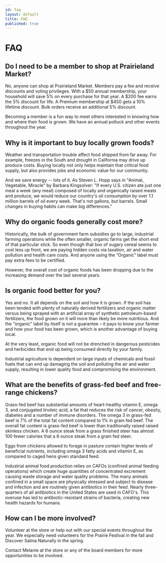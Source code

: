 ```yaml
---
id: faq
layout: default
title: FAQ
published: true
---
```


# FAQ

## Do I need to be a member to shop at Prairieland Market?
No, anyone can shop at Prairieland Market.  Members pay a fee and receive discounts and voting privileges.  With a $50 annual membership, your household will save 5% on every purchase for that year.  A $200 fee earns the 5% discount for life.    A Premium membership at $450 gets a 10% lifetime discount.  Bulk orders receive an additional 5% discount.

Becoming a member is a fun way to meet others interested in knowing how and where their food is grown.  We have an annual potluck and other events throughout the year.

## Why is it important to buy locally grown foods?
Weather and transportation trouble affect food shipped from far away.  For example, freezes in the South and drought in California may drive up produce costs.  Buying locally not only helps maintain that critical food supply, but also provides jobs and economic value for our community.

And we save energy -- lots of it.  As Steven L. Hopp says in "Animal, Vegetable, Miracle" by Barbara Kingsolver:  "If every U.S. citizen ate just one meal a week (any meal) composed of locally and organically raised meats and produce, we would reduce our country's oil consumption by over 1.1 million barrels of oil every week. That's not gallons, but barrels.  Small changes in buying habits can make big differences."

## Why do organic foods generally cost more?
Historically, the bulk of government farm subsidies go to large, industrial farming operations while the often smaller, organic farms get the short end of that particular stick.   So even though that box of sugary cereal seems to cost less up front, we are paying hidden costs via taxation, air and water pollution and health care costs.  And anyone using the “Organic” label must pay extra fees to be certified.

However, the overall cost of organic foods has been dropping due to the increasing demand over the last several years.

## Is organic food better for you?
Yes and no.  It all depends on the soil and how it is grown.  If the soil has been tended with plenty of naturally derived fertilizers and organic matter versus being sprayed with an artificial array of synthetic petroleum-based fertilizers, the food grown on it will more than likely be more nutritious.  And the "organic" label by itself is not a guarantee – it pays to know your farmer and how your food has been grown, which is another advantage of buying local.

At the very least, organic food will not be drenched in dangerous pesticides and herbicides that end up being consumed directly by your family.

Industrial agriculture is dependent on large inputs of chemicals and fossil fuels that can end up damaging the soil and polluting the air and water supply, resulting in lower quality food and compromising the environment. 

## What are the benefits of grass-fed beef and free-range chickens?
Grass-fed beef has substantial amounts of heart-healthy vitamin E, omega 3, and conjugated linoleic acid, a fat that reduces the risk of cancer, obesity, diabetes and a number of immune disorders.  The omega 3 in grass-fed beef is 7% of the total fat content compared to 1% in grain fed beef.  The overall fat content is grass-fed beef is lower than traditionally raised raised skinless chicken.  A 6 ounce steak from a grass finished steer has almost 100 fewer calories that a 6 ounce steak from a grain fed steer.

Eggs from chickens allowed to forage in pasture contain higher levels of beneficial nutrients, including omega 3 fatty acids and vitamin E, as compared to caged hens given standard feed.

Industrial animal food production relies on CAFOs (confined animal feeding operations) which create huge quantities of concentrated excrement causing waste storage and water quality problems.  The many animals confined in a small space are physically stressed and subject to disease and infection and are routinely given antibiotics in their feed.  Nearly three-quarters of all antibiotics in the United States are used in CAFO's.  This overuse has led to antibiotic-resistant strains of bacteria, creating new health hazards for humans.

## How can I be more involved?
Volunteer at the store or help out with our special events throughout the year.  We especially need volunteers for the Prairie Festival in the fall and Discover Salina Naturally in the spring.

Contact Melanie at the store or any of the board members for more opportunities to be involved.